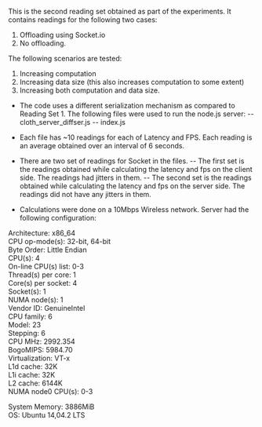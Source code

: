 This is the second reading set obtained as part of the experiments.
It contains readings for the following two cases:

1. Offloading using Socket.io
2. No offloading.

The following scenarios are tested:

1. Increasing computation
2. Increasing data size (this also increases computation to some extent)
3. Increasing both computation and data size.

- The code uses a different serialization mechanism as compared to Reading Set 1.
The following files were used to run the node.js server:
-- cloth_server_diffser.js
-- index.js
- Each file has ~10 readings for each of Latency and FPS. Each reading is an average
obtained over an interval of 6 seconds.
- There are two set of readings for Socket in the files.
-- The first set is the readings obtained while calculating the latency and fps on the 
client side. The readings had jitters in them.
-- The second set is the readings obtained while calculating the latency and fps on the 
server side. The readings did not have any jitters in them.

- Calculations were done on a 10Mbps Wireless network. Server had the following configuration:

Architecture:          x86_64    
CPU op-mode(s):        32-bit, 64-bit          
Byte Order:            Little Endian    
CPU(s):                4    
On-line CPU(s) list:   0-3    
Thread(s) per core:    1    
Core(s) per socket:    4    
Socket(s):             1    
NUMA node(s):          1    
Vendor ID:             GenuineIntel    
CPU family:            6    
Model:                 23    
Stepping:              6    
CPU MHz:               2992.354    
BogoMIPS:              5984.70    
Virtualization:        VT-x    
L1d cache:             32K    
L1i cache:             32K    
L2 cache:              6144K    
NUMA node0 CPU(s):     0-3    

System Memory:	       3886MiB    
OS:    		       Ubuntu 14,04.2 LTS    

